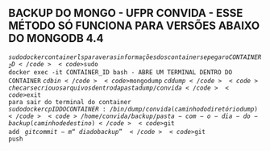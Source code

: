 ## BACKUP DO MONGO - UFPR CONVIDA - ESSE MÉTODO SÓ FUNCIONA PARA VERSÕES ABAIXO DO MONGODB 4.4
<code>$sudo docker container ls para ver as informações dos containers e pegar o CONTAINER_ID</code>
<code>$sudo docker exec -it CONTAINER_ID bash - ABRE UM TERMINAL DENTRO DO CONTAINER</code>
<code>$cd bin</code>
<code>$mongodump</code>
<code>$cd dump</code>
<code>checar se criou os arquivos dentro da pasta dump/convida</code>
<code>$exit para sair do terminal do container</code>
<code>$sudo docker cp IDDOCONTAINER:/bin/dump/convida (caminho do diretório dump)</code>
<code>/home/convida/backup/pasta-com-o-dia-do-backup (caminho de destino)</code>
<code>$git add <pasta-do-backup></code>
<code>$git commit -m “dia do backup”</code>
<code>$git push</code>